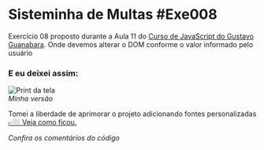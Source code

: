 # Sisteminha de Multas #Exe008
Exercício 08 proposto durante a Aula 11 do [Curso de JavaScript do Gustavo Guanabara](https://youtu.be/f5es-PpaUI8?list=PLHz_AreHm4dlsK3Nr9GVvXCbpQyHQl1o1 "Assista a video aula"). Onde devemos alterar o DOM conforme o valor informado pelo usuário

### E eu deixei assim:
![Print da tela](https://user-images.githubusercontent.com/4001408/98307206-0130b900-1fa4-11eb-932a-c69bf9a4936a.png "Minha versão")  
_Minha versão_  

Tomei a liberdade de aprimorar o projeto adicionando fontes personalizadas [👉🏼 Veja como ficou.](https://nandoangelo.github.io/nandoangelo-js-exe008-multa/ "Veja como ficoulegal")  

_Confira os comentários do código_
